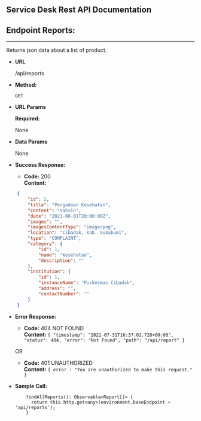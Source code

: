 ## Service Desk Rest API Documentation

## Endpoint Reports: 
----
  Returns json data about a list of product.

* **URL**

  /api/reports

* **Method:**

  `GET`
  
*  **URL Params**

   **Required:**
 
   None

* **Data Params**

  None

* **Success Response:**

  * **Code:** 200 <br />
    **Content:** `   
```json
    {
        "id": 2,
        "title": "Pengaduan Kesehatan",
        "content": "Vaksin",
        "date": "2021-08-01T20:00:00Z",
        "images": "",
        "imagesContentType": "image/png",
        "location": "Cibadak, Kab. Sukabumi",
        "type": "COMPLAINT",
        "category": {
            "id": 1,
            "name": "Kesehatan",
            "description": ""
        },
        "institution": {
            "id": 1,
            "instanceName": "Puskesmas Cibadak",
            "address": "",
            "contactNumber": ""
        }
    }
```
 
* **Error Response:**

  * **Code:** 404 NOT FOUND <br />
    **Content:** `{
    "timestamp": "2021-07-31T16:37:02.728+00:00",
    "status": 404,
    "error": "Not Found",
    "path": "/api/report"
}`

  OR

  * **Code:** 401 UNAUTHORIZED <br />
    **Content:** `{ error : "You are unauthorized to make this request." }`

* **Sample Call:**

  ```typescript:
      findAllReports(): Observable<Report[]> {
        return this.http.get<any>(environment.baseEndpoint + 'api/reports');
      }
  ```
